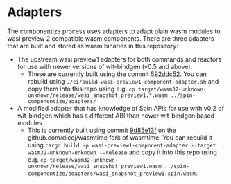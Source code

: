 # Adapters

The componentize process uses adapters to adapt plain wasm modules to wasi preview 2 compatible wasm components. There are three adapters that are built and stored as wasm binaries in this repository:

* The upstream wasi preview1 adapters for both commands and reactors for use with newer versions of wit-bindgen (v0.5 and above).
    * These are currently built using the commit [592ddc52](https://github.com/bytecodealliance/wasmtime/commit/592ddc5209ce1d76832c0ff1c81393507db8cef4).  You can rebuild using `./ci/build-wasi-preview1-component-adapter.sh` and copy them into this repo using e.g. `cp target/wasm32-unknown-unknown/release/wasi_snapshot_preview1.*.wasm ../spin-componentize/adapters/`
* A modified adapter that has knowledge of Spin APIs for use with v0.2 of wit-bindgen which has a different ABI than newer wit-bindgen based modules.
    * This is currently built using commit [9d85e13f](https://github.com/dicej/wasmtime/commit/9d85e13f51a02c84756ba2b161d35979896a113d) on the github.com/dicej/wasmtime fork of wasmtime.  You can rebuild it using `cargo build -p wasi-preview1-component-adapter --target wasm32-unknown-unknown --release` and copy it into this repo using e.g. `cp target/wasm32-unknown-unknown/release/wasi_snapshot_preview1.wasm ../spin-componentize/adapters/wasi_snapshot_preview1.spin.wasm`.
